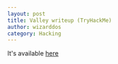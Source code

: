 ```yaml
---
layout: post
title: Valley writeup (TryHackMe)
author: wizarddos
category: Hacking
---
```


It's available [here](https://wizarddos.github.io/cybersec-blog/writeups/2023/06/21/valley_writeup.html)